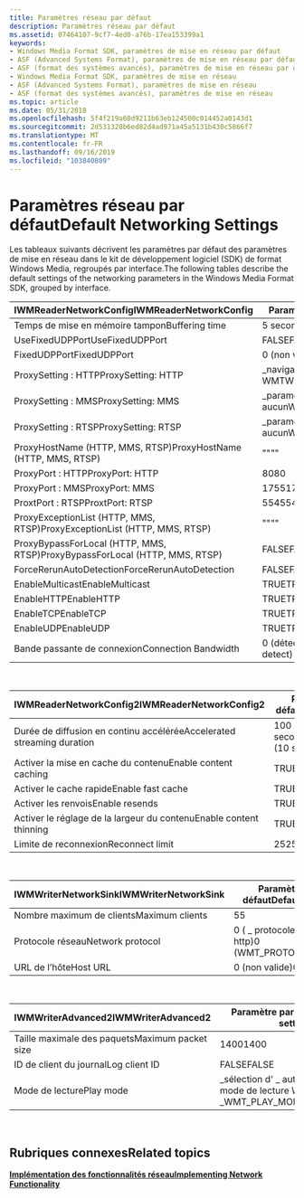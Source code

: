 ```yaml
---
title: Paramètres réseau par défaut
description: Paramètres réseau par défaut
ms.assetid: 07464107-9cf7-4ed0-a76b-17ea153399a1
keywords:
- Windows Media Format SDK, paramètres de mise en réseau par défaut
- ASF (Advanced Systems Format), paramètres de mise en réseau par défaut
- ASF (format des systèmes avancés), paramètres de mise en réseau par défaut
- Windows Media Format SDK, paramètres de mise en réseau
- ASF (Advanced Systems Format), paramètres de mise en réseau
- ASF (format des systèmes avancés), paramètres de mise en réseau
ms.topic: article
ms.date: 05/31/2018
ms.openlocfilehash: 5f4f219a60d9211b63eb124500c014452a0143d1
ms.sourcegitcommit: 2d531328b6ed82d4ad971a45a5131b430c5866f7
ms.translationtype: MT
ms.contentlocale: fr-FR
ms.lasthandoff: 09/16/2019
ms.locfileid: "103840809"
---
```

# <a name="default-networking-settings"></a><span data-ttu-id="64496-109">Paramètres réseau par défaut</span><span class="sxs-lookup"><span data-stu-id="64496-109">Default Networking Settings</span></span>

<span data-ttu-id="64496-110">Les tableaux suivants décrivent les paramètres par défaut des paramètres de mise en réseau dans le kit de développement logiciel (SDK) de format Windows Media, regroupés par interface.</span><span class="sxs-lookup"><span data-stu-id="64496-110">The following tables describe the default settings of the networking parameters in the Windows Media Format SDK, grouped by interface.</span></span>



| <span data-ttu-id="64496-111">IWMReaderNetworkConfig</span><span class="sxs-lookup"><span data-stu-id="64496-111">IWMReaderNetworkConfig</span></span>                | <span data-ttu-id="64496-112">Paramètre par défaut</span><span class="sxs-lookup"><span data-stu-id="64496-112">Default setting</span></span>              |
|---------------------------------------|------------------------------|
| <span data-ttu-id="64496-113">Temps de mise en mémoire tampon</span><span class="sxs-lookup"><span data-stu-id="64496-113">Buffering time</span></span>                        | <span data-ttu-id="64496-114">5 secondes</span><span class="sxs-lookup"><span data-stu-id="64496-114">5 seconds</span></span>                    |
| <span data-ttu-id="64496-115">UseFixedUDPPort</span><span class="sxs-lookup"><span data-stu-id="64496-115">UseFixedUDPPort</span></span>                       | <span data-ttu-id="64496-116">FALSE</span><span class="sxs-lookup"><span data-stu-id="64496-116">FALSE</span></span>                        |
| <span data-ttu-id="64496-117">FixedUDPPort</span><span class="sxs-lookup"><span data-stu-id="64496-117">FixedUDPPort</span></span>                          | <span data-ttu-id="64496-118">0 (non valide)</span><span class="sxs-lookup"><span data-stu-id="64496-118">0 (not valid)</span></span>                |
| <span data-ttu-id="64496-119">ProxySetting : HTTP</span><span class="sxs-lookup"><span data-stu-id="64496-119">ProxySetting: HTTP</span></span>                    | <span data-ttu-id="64496-120">\_navigateur des \_ paramètres \_ proxy WMT</span><span class="sxs-lookup"><span data-stu-id="64496-120">WMT\_PROXY\_SETTING\_BROWSER</span></span> |
| <span data-ttu-id="64496-121">ProxySetting : MMS</span><span class="sxs-lookup"><span data-stu-id="64496-121">ProxySetting: MMS</span></span>                     | <span data-ttu-id="64496-122">\_paramètre de proxy WMT \_ \_ aucun</span><span class="sxs-lookup"><span data-stu-id="64496-122">WMT\_PROXY\_SETTING\_NONE</span></span>    |
| <span data-ttu-id="64496-123">ProxySetting : RTSP</span><span class="sxs-lookup"><span data-stu-id="64496-123">ProxySetting: RTSP</span></span>                    | <span data-ttu-id="64496-124">\_paramètre de proxy WMT \_ \_ aucun</span><span class="sxs-lookup"><span data-stu-id="64496-124">WMT\_PROXY\_SETTING\_NONE</span></span>    |
| <span data-ttu-id="64496-125">ProxyHostName (HTTP, MMS, RTSP)</span><span class="sxs-lookup"><span data-stu-id="64496-125">ProxyHostName (HTTP, MMS, RTSP)</span></span>       | <span data-ttu-id="64496-126">""</span><span class="sxs-lookup"><span data-stu-id="64496-126">""</span></span>                           |
| <span data-ttu-id="64496-127">ProxyPort : HTTP</span><span class="sxs-lookup"><span data-stu-id="64496-127">ProxyPort: HTTP</span></span>                       | <span data-ttu-id="64496-128">80</span><span class="sxs-lookup"><span data-stu-id="64496-128">80</span></span>                           |
| <span data-ttu-id="64496-129">ProxyPort : MMS</span><span class="sxs-lookup"><span data-stu-id="64496-129">ProxyPort: MMS</span></span>                        | <span data-ttu-id="64496-130">1755</span><span class="sxs-lookup"><span data-stu-id="64496-130">1755</span></span>                         |
| <span data-ttu-id="64496-131">ProxtPort : RTSP</span><span class="sxs-lookup"><span data-stu-id="64496-131">ProxtPort: RTSP</span></span>                       | <span data-ttu-id="64496-132">554</span><span class="sxs-lookup"><span data-stu-id="64496-132">554</span></span>                          |
| <span data-ttu-id="64496-133">ProxyExceptionList (HTTP, MMS, RTSP)</span><span class="sxs-lookup"><span data-stu-id="64496-133">ProxyExceptionList (HTTP, MMS, RTSP)</span></span>  | <span data-ttu-id="64496-134">""</span><span class="sxs-lookup"><span data-stu-id="64496-134">""</span></span>                           |
| <span data-ttu-id="64496-135">ProxyBypassForLocal (HTTP, MMS, RTSP)</span><span class="sxs-lookup"><span data-stu-id="64496-135">ProxyBypassForLocal (HTTP, MMS, RTSP)</span></span> | <span data-ttu-id="64496-136">FALSE</span><span class="sxs-lookup"><span data-stu-id="64496-136">FALSE</span></span>                        |
| <span data-ttu-id="64496-137">ForceRerunAutoDetection</span><span class="sxs-lookup"><span data-stu-id="64496-137">ForceRerunAutoDetection</span></span>               | <span data-ttu-id="64496-138">FALSE</span><span class="sxs-lookup"><span data-stu-id="64496-138">FALSE</span></span>                        |
| <span data-ttu-id="64496-139">EnableMulticast</span><span class="sxs-lookup"><span data-stu-id="64496-139">EnableMulticast</span></span>                       | <span data-ttu-id="64496-140">TRUE</span><span class="sxs-lookup"><span data-stu-id="64496-140">TRUE</span></span>                         |
| <span data-ttu-id="64496-141">EnableHTTP</span><span class="sxs-lookup"><span data-stu-id="64496-141">EnableHTTP</span></span>                            | <span data-ttu-id="64496-142">TRUE</span><span class="sxs-lookup"><span data-stu-id="64496-142">TRUE</span></span>                         |
| <span data-ttu-id="64496-143">EnableTCP</span><span class="sxs-lookup"><span data-stu-id="64496-143">EnableTCP</span></span>                             | <span data-ttu-id="64496-144">TRUE</span><span class="sxs-lookup"><span data-stu-id="64496-144">TRUE</span></span>                         |
| <span data-ttu-id="64496-145">EnableUDP</span><span class="sxs-lookup"><span data-stu-id="64496-145">EnableUDP</span></span>                             | <span data-ttu-id="64496-146">TRUE</span><span class="sxs-lookup"><span data-stu-id="64496-146">TRUE</span></span>                         |
| <span data-ttu-id="64496-147">Bande passante de connexion</span><span class="sxs-lookup"><span data-stu-id="64496-147">Connection Bandwidth</span></span>                  | <span data-ttu-id="64496-148">0 (détection automatique)</span><span class="sxs-lookup"><span data-stu-id="64496-148">0 (auto-detect)</span></span>              |



 



| <span data-ttu-id="64496-149">IWMReaderNetworkConfig2</span><span class="sxs-lookup"><span data-stu-id="64496-149">IWMReaderNetworkConfig2</span></span>        | <span data-ttu-id="64496-150">Paramètre par défaut</span><span class="sxs-lookup"><span data-stu-id="64496-150">Default setting</span></span>        |
|--------------------------------|------------------------|
| <span data-ttu-id="64496-151">Durée de diffusion en continu accélérée</span><span class="sxs-lookup"><span data-stu-id="64496-151">Accelerated streaming duration</span></span> | <span data-ttu-id="64496-152">100 millions (10 secondes)</span><span class="sxs-lookup"><span data-stu-id="64496-152">100000000 (10 seconds)</span></span> |
| <span data-ttu-id="64496-153">Activer la mise en cache du contenu</span><span class="sxs-lookup"><span data-stu-id="64496-153">Enable content caching</span></span>         | <span data-ttu-id="64496-154">TRUE</span><span class="sxs-lookup"><span data-stu-id="64496-154">TRUE</span></span>                   |
| <span data-ttu-id="64496-155">Activer le cache rapide</span><span class="sxs-lookup"><span data-stu-id="64496-155">Enable fast cache</span></span>              | <span data-ttu-id="64496-156">TRUE</span><span class="sxs-lookup"><span data-stu-id="64496-156">TRUE</span></span>                   |
| <span data-ttu-id="64496-157">Activer les renvois</span><span class="sxs-lookup"><span data-stu-id="64496-157">Enable resends</span></span>                 | <span data-ttu-id="64496-158">TRUE</span><span class="sxs-lookup"><span data-stu-id="64496-158">TRUE</span></span>                   |
| <span data-ttu-id="64496-159">Activer le réglage de la largeur du contenu</span><span class="sxs-lookup"><span data-stu-id="64496-159">Enable content thinning</span></span>        | <span data-ttu-id="64496-160">TRUE</span><span class="sxs-lookup"><span data-stu-id="64496-160">TRUE</span></span>                   |
| <span data-ttu-id="64496-161">Limite de reconnexion</span><span class="sxs-lookup"><span data-stu-id="64496-161">Reconnect limit</span></span>                | <span data-ttu-id="64496-162">25</span><span class="sxs-lookup"><span data-stu-id="64496-162">25</span></span>                     |



 



| <span data-ttu-id="64496-163">IWMWriterNetworkSink</span><span class="sxs-lookup"><span data-stu-id="64496-163">IWMWriterNetworkSink</span></span> | <span data-ttu-id="64496-164">Paramètre par défaut</span><span class="sxs-lookup"><span data-stu-id="64496-164">Default setting</span></span>         |
|----------------------|-------------------------|
| <span data-ttu-id="64496-165">Nombre maximum de clients</span><span class="sxs-lookup"><span data-stu-id="64496-165">Maximum clients</span></span>      | <span data-ttu-id="64496-166">5</span><span class="sxs-lookup"><span data-stu-id="64496-166">5</span></span>                       |
| <span data-ttu-id="64496-167">Protocole réseau</span><span class="sxs-lookup"><span data-stu-id="64496-167">Network protocol</span></span>     | <span data-ttu-id="64496-168">0 ( \_ protocole WMT \_ http)</span><span class="sxs-lookup"><span data-stu-id="64496-168">0 (WMT\_PROTOCOL\_HTTP)</span></span> |
| <span data-ttu-id="64496-169">URL de l’hôte</span><span class="sxs-lookup"><span data-stu-id="64496-169">Host URL</span></span>             | <span data-ttu-id="64496-170">0 (non valide)</span><span class="sxs-lookup"><span data-stu-id="64496-170">0 (not valid)</span></span>           |



 



| <span data-ttu-id="64496-171">IWMWriterAdvanced2</span><span class="sxs-lookup"><span data-stu-id="64496-171">IWMWriterAdvanced2</span></span>  | <span data-ttu-id="64496-172">Paramètre par défaut</span><span class="sxs-lookup"><span data-stu-id="64496-172">Default setting</span></span>             |
|---------------------|-----------------------------|
| <span data-ttu-id="64496-173">Taille maximale des paquets</span><span class="sxs-lookup"><span data-stu-id="64496-173">Maximum packet size</span></span> | <span data-ttu-id="64496-174">1400</span><span class="sxs-lookup"><span data-stu-id="64496-174">1400</span></span>                        |
| <span data-ttu-id="64496-175">ID de client du journal</span><span class="sxs-lookup"><span data-stu-id="64496-175">Log client ID</span></span>       | <span data-ttu-id="64496-176">FALSE</span><span class="sxs-lookup"><span data-stu-id="64496-176">FALSE</span></span>                       |
| <span data-ttu-id="64496-177">Mode de lecture</span><span class="sxs-lookup"><span data-stu-id="64496-177">Play mode</span></span>           | <span data-ttu-id="64496-178">\_sélection d' \_ autosélectionner le mode de lecture WMT \_</span><span class="sxs-lookup"><span data-stu-id="64496-178">WMT\_PLAY\_MODE\_AUTOSELECT</span></span> |



 

## <a name="related-topics"></a><span data-ttu-id="64496-179">Rubriques connexes</span><span class="sxs-lookup"><span data-stu-id="64496-179">Related topics</span></span>

<dl> <dt>

[<span data-ttu-id="64496-180">**Implémentation des fonctionnalités réseau**</span><span class="sxs-lookup"><span data-stu-id="64496-180">**Implementing Network Functionality**</span></span>](implementing-network-functionality.md)
</dt> </dl>

 

 





